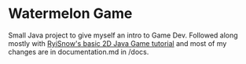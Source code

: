 # Watermelon Game

Small Java project to give myself an intro to Game Dev. Followed along mostly with [RyiSnow's basic 2D Java Game tutorial](https://youtube.com/playlist?list=PL_QPQmz5C6WUF-pOQDsbsKbaBZqXj4qSq&si=SIBaFGlA1kHp2_1q) and most of my changes are in documentation.md in /docs.